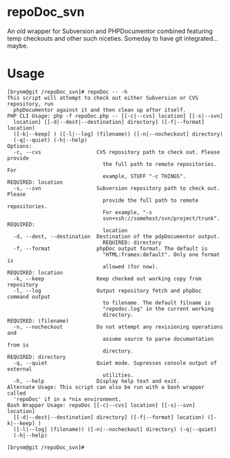 repoDoc_svn
===========

An old wrapper for Subversion and PHPDocumentor combined featuring temp checkouts and other such niceties. Someday to have git integrated... maybe.

Usage
===========

    [brynm@git /repoDoc_svn]# repoDoc -- -h
    This script will attempt to check out either Subversion or CVS repository, run
      phpDocumentor against it and then clean up after itself.
    PHP CLI Usage: php -f repoDoc.php -- [[-c|--cvs] location] [[-s|--svn]
      location] [[-d|--dest|--destination] directory] ([-f|--format] location)
      ([-k|--keep] ) ([-l|--log] (filename)) ([-n|--nocheckout] directory)
      (-q|--quiet) (-h|--help)
    Options:
      -c, --cvs                  CVS repository path to check out. Please provide
                                   the full path to remote repositories. For
                                   example, STUFF "-c THINGS".
    REQUIRED: location
      -s, --svn                  Subversion repository path to check out. Please
                                   provide the full path to remote repositories.
                                   For example, "-s
                                   svn+ssh://somehost/svn/project/trunk".
    REQUIRED:
                                   location
      -d, --dest, --destination  Destination of the pdpDocumentor output.
                                   REQUIRED: directory
      -f, --format               phpDoc output format. The default is
                                   "HTML:frames:default". Only one format is
                                   allowed (for now).
    REQUIRED: location
      -k, --keep                 Keep checked out working copy from repository
      -l, --log                  Output repository fetch and phpDoc command output
                                   to filename. The default filname is
                                   "repodoc.log" in the current working
                                   directory.
    REQUIRED: (filename)
      -n, --nocheckout           Do not attempt any revisioning operations and
                                   assume source to parse documantation from is
                                   directory.
    REQUIRED: directory
      -q, --quiet                Quiet mode. Supresses console output of external
                                   utilities.
      -h, --help                 Display help text and exit.
    Alternate Usage: This script can also be run with a bash wrapper called
      'repoDoc' if in a *nix environment.
    Bash Wrapper Usage: repoDoc [[-c|--cvs] location] [[-s|--svn] location]
      [[-d|--dest|--destination] directory] ([-f|--format] location) ([-k|--keep] )
      ([-l|--log] (filename)) ([-n|--nocheckout] directory) (-q|--quiet)
      (-h|--help)
    
    [brynm@git /repoDoc_svn]#